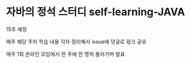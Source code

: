 # 자바의 정석 스터디 self-learning-JAVA
 
15주 예정 
 
매주 해당 주차 학습 내용 각자 정리해서 issue에 댓글로 링크 공유 

매주 1회 온라인 모임에서 한 주에 한 명씩 돌아가며 발표
